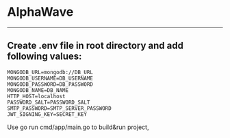 # AlphaWave
___
## Create .env file in root directory and add following values:
    MONGODB_URL=mongodb://DB_URL
    MONGODB_USERNAME=DB_USERNAME
    MONGODB_PASSWORD=DB_PASSWORD
    MONGODB_NAME=DB_NAME
    HTTP_HOST=localhost
    PASSWORD_SALT=PASSWORD_SALT
    SMTP_PASSWORD=SMTP_SERVER_PASSWORD
    JWT_SIGNING_KEY=SECRET_KEY

Use go run cmd/app/main.go to build&run project,  